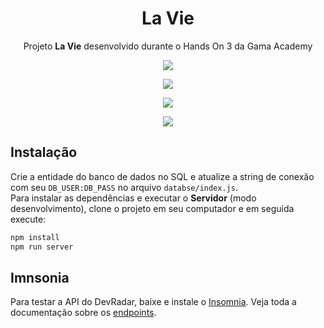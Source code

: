 <h1 align="center">La Vie</h1>
<p align="center">Projeto <strong>La Vie</strong> desenvolvido durante o Hands On 3 da Gama Academy</p>

<p align="center">
  <a aria-label="Versão do Node" href="https://github.com/nodejs/node/blob/master/doc/changelogs/CHANGELOG_V12.md#12.14.1">
    <img src="https://img.shields.io/badge/Node.js-43853D?style=for-the-badge&logo=node.js&logoColor=white"></img>
  </a>
  
  <p align="center">
  <a aria-label="Versão do Node" href="https://github.com/nodejs/node/blob/master/doc/changelogs/CHANGELOG_V12.md#12.14.1">
    <img src="https://img.shields.io/badge/Express.js-404D59?style=for-the-badge"></img>
  </a>
  
  <p align="center">
  <a aria-label="Versão do Node" href="https://github.com/nodejs/node/blob/master/doc/changelogs/CHANGELOG_V12.md#12.14.1">
    <img src="https://img.shields.io/badge/MySQL-00000F?style=for-the-badge&logo=mysql&logoColor=white"></img>
  </a>
  
  <p align="center">
  <a aria-label="Versão do Node" href="https://github.com/nodejs/node/blob/master/doc/changelogs/CHANGELOG_V12.md#12.14.1">
    <img src="https://img.shields.io/badge/MySQL-00000F?style=for-the-badge&logo=mysql&logoColor=white"></img>
  </a>

## Instalação
Crie a entidade do banco de dados no SQL e atualize a string de conexão com seu `DB_USER:DB_PASS` no arquivo `databse/index.js`.  
Para instalar as dependências e executar o **Servidor** (modo desenvolvimento), clone o projeto em seu computador e em seguida execute:
```bash
npm install
npm run server
```

## Imnsonia 
Para testar a API do DevRadar, baixe e instale o [Insomnia](https://insomnia.rest/download/).
Veja toda a documentação sobre os [endpoints](https://viniciusantonello.github.io/la-vie/).

